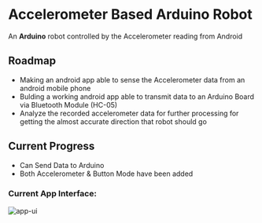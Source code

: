 # Accelerometer Based Arduino Robot
An **Arduino** robot controlled by the Accelerometer reading from Android

## Roadmap
* Making an android app able to sense the Accelerometer data from an android mobile phone
* Bulding a working android app able to transmit data to an Arduino Board via Bluetooth Module (HC-05)
* Analyze the recorded accelerometer data for further processing for getting the almost accurate direction that robot should go

## Current Progress
* Can Send Data to Arduino 
* Both Accelerometer & Button Mode have been added 

### Current App Interface:
![app-ui](https://camo.githubusercontent.com/edb344081ac6f007a7c3ab20248e58eeec8ba4d8/687474703a2f2f692e696d6775722e636f6d2f4c756a377164322e706e67)

